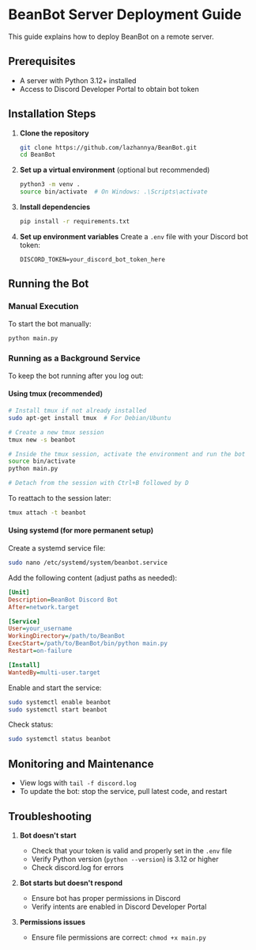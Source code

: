 # BeanBot Server Deployment Guide

This guide explains how to deploy BeanBot on a remote server.

## Prerequisites

- A server with Python 3.12+ installed
- Access to Discord Developer Portal to obtain bot token

## Installation Steps

1. **Clone the repository**
   ```bash
   git clone https://github.com/lazhannya/BeanBot.git
   cd BeanBot
   ```

2. **Set up a virtual environment** (optional but recommended)
   ```bash
   python3 -m venv .
   source bin/activate  # On Windows: .\Scripts\activate
   ```

3. **Install dependencies**
   ```bash
   pip install -r requirements.txt
   ```

4. **Set up environment variables**
   Create a `.env` file with your Discord bot token:
   ```
   DISCORD_TOKEN=your_discord_bot_token_here
   ```

## Running the Bot

### Manual Execution

To start the bot manually:
```bash
python main.py
```

### Running as a Background Service

To keep the bot running after you log out:

#### Using tmux (recommended)
```bash
# Install tmux if not already installed
sudo apt-get install tmux  # For Debian/Ubuntu

# Create a new tmux session
tmux new -s beanbot

# Inside the tmux session, activate the environment and run the bot
source bin/activate
python main.py

# Detach from the session with Ctrl+B followed by D
```

To reattach to the session later:
```bash
tmux attach -t beanbot
```

#### Using systemd (for more permanent setup)
Create a systemd service file:

```bash
sudo nano /etc/systemd/system/beanbot.service
```

Add the following content (adjust paths as needed):
```ini
[Unit]
Description=BeanBot Discord Bot
After=network.target

[Service]
User=your_username
WorkingDirectory=/path/to/BeanBot
ExecStart=/path/to/BeanBot/bin/python main.py
Restart=on-failure

[Install]
WantedBy=multi-user.target
```

Enable and start the service:
```bash
sudo systemctl enable beanbot
sudo systemctl start beanbot
```

Check status:
```bash
sudo systemctl status beanbot
```

## Monitoring and Maintenance

- View logs with `tail -f discord.log`
- To update the bot: stop the service, pull latest code, and restart

## Troubleshooting

1. **Bot doesn't start**
   - Check that your token is valid and properly set in the `.env` file
   - Verify Python version (`python --version`) is 3.12 or higher
   - Check discord.log for errors

2. **Bot starts but doesn't respond**
   - Ensure bot has proper permissions in Discord
   - Verify intents are enabled in Discord Developer Portal

3. **Permissions issues**
   - Ensure file permissions are correct: `chmod +x main.py`